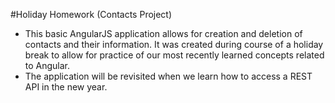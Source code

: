 #Holiday Homework (Contacts Project)

* This basic AngularJS application allows for creation and deletion of contacts and their information. It was created during course of a holiday break to allow for practice of our most recently learned concepts related to Angular.
* The application will be revisited when we learn how to access a REST API in the new year.
